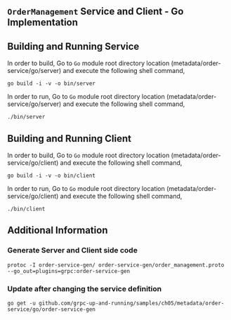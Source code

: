 ## ``OrderManagement`` Service and Client - Go Implementation

## Building and Running Service

In order to build, Go to ``Go`` module root directory location (metadata/order-service/go/server) and execute the following
 shell command,
```
go build -i -v -o bin/server
```

In order to run, Go to ``Go`` module root directory location (metadata/order-service/go/server) and execute the following
shell command,

```
./bin/server
```

## Building and Running Client   

In order to build, Go to ``Go`` module root directory location (metadata/order-service/go/client) and execute the following
 shell command,
```
go build -i -v -o bin/client
```

In order to run, Go to ``Go`` module root directory location (metadata/order-service/go/client) and execute the following
shell command,

```
./bin/client
```

## Additional Information

### Generate Server and Client side code 
``` 
protoc -I order-service-gen/ order-service-gen/order_management.proto --go_out=plugins=grpc:order-service-gen
``` 

### Update after changing the service definition
``` 
go get -u github.com/grpc-up-and-running/samples/ch05/metadata/order-service/go/order-service-gen
```

